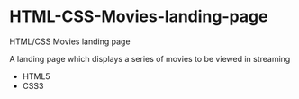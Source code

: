 # HTML-CSS-Movies-landing-page
HTML/CSS Movies landing page

<p>A landing page which displays a series of movies to be viewed in streaming</p>

<ul>
<li>HTML5</li>
<li>CSS3</li>
</ul>
